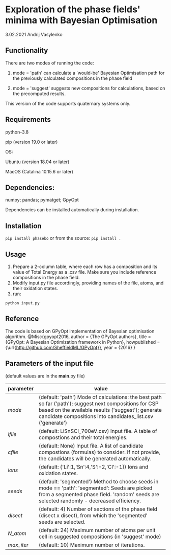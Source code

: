 # Exploration of the phase fields' minima with Bayesian Optimisation

3.02.2021 Andrij Vasylenko

## Functionality

There are two modes of running the code:

1) mode = 'path' can calculate a 'would-be' Bayesian Optimisation path
for the previously calculated compositions in the phase field

2) mode = 'suggest' suggests new compositions for calculations,
based on the precomputed results.

This version of the code supports quaternary systems only.

## Requirements

python-3.8

pip (version 19.0 or later)

OS:

Ubuntu (version 18.04 or later)

MacOS (Catalina 10.15.6 or later)

## Dependencies:
numpy;
pandas;
pymatget;
GpyOpt

Dependencies can be installed automatically during installation.

## Installation
`pip install phasebo`
or from the source:
`pip install .`

## Usage
1) Prepare a 2-column table, where each row has a composition 
and its value of Total Energy as a .csv file.
Make sure you include reference compositions in the phase field.
2) Modify input.py file accordingly, 
providing names of the file, atoms, and their oxidation states.
3) run:

`python input.py`



## Reference
The code is based on GPyOpt implementation of Bayesian optimisation 
algorithm.
@Misc{gpyopt2016,
  author =   {The GPyOpt authors},
  title =    {GPyOpt: A Bayesian Optimization framework in Python},
  howpublished = {\url{http://github.com/SheffieldML/GPyOpt}},
  year = {2016}
}

## Parameters of the input file 
(default values are in the __main__.py file)

 parameter | value 
---|--- 
 *mode*         | (default: 'path') Mode of calculations: the best path so far ('path'); suggest next compositions for CSP based on the available results ('suggest'); generate candidate compositions into candidates_list.csv ('generate') 
*ifile*  | (default: LiSnSCl_700eV.csv) Input file. A table of compostions and their total energies.
*cfile*  | (default: None) Input file. A list of candidate compostions (formulas) to consider. If not provide, the candidates will be generated automatically.
*ions*   | (default: {'Li':1,'Sn':4,'S':-2,'Cl':-1}) Ions and oxidation states.
*seeds*  | (default: 'segmented') Method to choose seeds in mode == 'path': 'segmented': Seeds are picked from a segmented phase field. 'random' seeds are selected randomly - decreased efficiency. 
*disect* | (default: 4) Number of sections of the phase field (disect x disect), from which the 'segmented' seeds are selected.
*N_atom* | (default: 24) Maximum number of atoms per unit cell in suggested compositions (in 'suggest' mode)
*max_iter* | (default: 10) Maximum number of iterations. 
